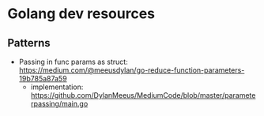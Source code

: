# Golang dev resources

## Patterns
- Passing in func params as struct: https://medium.com/@meeusdylan/go-reduce-function-parameters-19b785a87a59
  - implementation: https://github.com/DylanMeeus/MediumCode/blob/master/parameterpassing/main.go